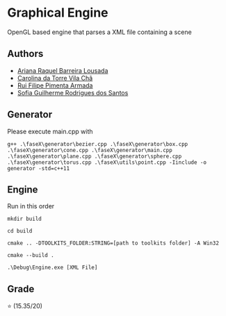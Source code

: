# Graphical Engine

OpenGL based engine that parses a XML file containing a scene

## Authors
* [Ariana Raquel Barreira Lousada](https://github.com/AITK42)
* [Carolina da Torre Vila Chã](https://github.com/carolinavc99)
* [Rui Filipe Pimenta Armada](https://github.com/RuiArmada)
* [Sofia Guilherme Rodrigues dos Santos](https://github.com/RisingFisan)


## Generator
Please execute main.cpp with
```
g++ .\faseX\generator\bezier.cpp .\faseX\generator\box.cpp .\faseX\generator\cone.cpp .\faseX\generator\main.cpp .\faseX\generator\plane.cpp .\faseX\generator\sphere.cpp .\faseX\generator\torus.cpp .\faseX\utils\point.cpp -Iinclude -o generator -std=c++11
```

## Engine

Run in this order

`mkdir build`

`cd build`

`cmake .. -DTOOLKITS_FOLDER:STRING=[path to toolkits folder] -A Win32`

`cmake --build .`

`.\Debug\Engine.exe [XML File]`

## Grade

⭐ (15.35/20)
